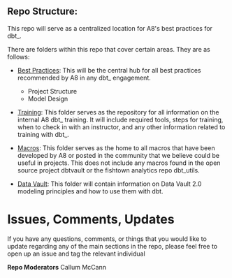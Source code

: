 ## Repo Structure:

This repo will serve as a centralized location for A8's best practices for dbt_.

There are folders within this repo that cover certain areas. They are as follows:

 - [Best Practices](best_practices): This will be the central hub for all best practices recommended by A8 in any dbt_ engagement. 
    - Project Structure
    - Model Design

 - [Training](training): This folder serves as the repository for all information on the internal A8 dbt_ training. It will include required tools, steps for training, when to check in with an instructor, and any other information related to training with dbt_.

 - [Macros](macros): This folder serves as the home to all macros that have been developed by A8 or posted in the community that we believe could be useful in projects. This does not include any macros found in the open source project dbtvault or the fishtown analytics repo dbt_utils.

 - [Data Vault](data_vault): This folder will contain information on Data Vault 2.0 modeling principles and how to use them with dbt.
 
# Issues, Comments, Updates

If you have any questions, comments, or things that you would like to update regarding any of the main sections in the repo, please feel free to open up an issue and tag the relevant individual 


**Repo Moderators**
Callum McCann
